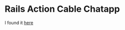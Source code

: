 # Rails Action Cable Chatapp

I found it [here](https://www.pluralsight.com/guides/ruby-ruby-on-rails/creating-a-chat-using-rails-action-cable)

